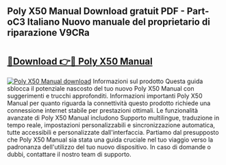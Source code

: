 ## Poly X50 Manual Download gratuit PDF - Part-oC3 Italiano Nuovo manuale del proprietario di riparazione V9CRa

# <h2><a href="http://df9lkug.blite.top/?on=Poly+X50+Manual">🔗Download 👉🔴 Poly X50 Manual</a></h2>

[![Poly X50 Manual download](https://i.imgur.com/lujVjoI.png)](http://df9lkug.blite.top/?on=Poly+X50+Manual)
Informazioni sul prodotto Questa guida sblocca il potenziale nascosto del tuo nuovo Poly X50 Manual con suggerimenti e trucchi approfonditi. Informazioni importanti Poly X50 Manual per quanto riguarda la connettività questo prodotto richiede una connessione internet stabile per prestazioni ottimali. Le funzionalità avanzate di Poly X50 Manual includono Supporto multilingue, traduzione in tempo reale, impostazioni personalizzabili e sincronizzazione automatica, tutte accessibili e personalizzate dall'interfaccia. Partiamo dal presupposto che Poly X50 Manual sia stata una guida cruciale nel tuo viaggio verso la padronanza dell'utilizzo del tuo nuovo dispositivo. In caso di domande o dubbi, contattare il nostro team di supporto.
